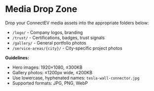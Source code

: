 # Media Drop Zone

Drop your ConnectEV media assets into the appropriate folders below:

- `/logo/` - Company logos, branding
- `/trust/` - Certifications, badges, trust signals
- `/gallery/` - General portfolio photos
- `/service-areas/{city}/` - City-specific project photos

**Guidelines:**
- Hero images: 1920×1080, ≤300KB
- Gallery photos: ≤1200px wide, ≤200KB
- Use lowercase, hyphenated names: `tesla-wall-connector.jpg`
- Supported formats: JPG, PNG, WebP